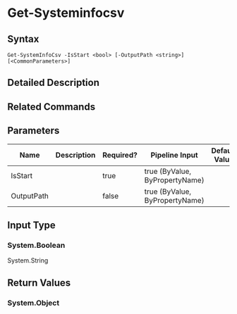 ﻿
# Get-Systeminfocsv

## Syntax

```
Get-SystemInfoCsv -IsStart <bool> [-OutputPath <string>] [<CommonParameters>]
```

## Detailed Description

## Related Commands

## Parameters
| Name   | Description | Required? | Pipeline Input | Default Value |
| --- | --- | --- | --- | --- |
| IsStart |  | true | true (ByValue, ByPropertyName) |  |
| OutputPath |  | false | true (ByValue, ByPropertyName) |  |

## Input Type

### System.Boolean  
System.String

## Return Values

### System.Object

